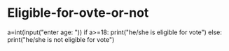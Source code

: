 # Eligible-for-ovte-or-not

a=int(input("enter age: "))
if a>=18:
    print("he/she  is eligible for vote")
else:
    print("he/she is not eligible for vote")
    
